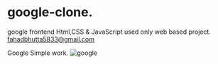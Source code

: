 # google-clone.
google frontend Html,CSS & JavaScript  used only web based project.
fahadbhutta5833@gmail.com

Google Simple work.
![google](https://github.com/Fahad584/google-clone/assets/107251127/967af7c8-6957-45e3-97e6-a0a32ae1c395)
